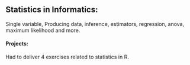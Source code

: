 ## Statistics in Informatics:
Single variable, Producing data, inference, estimators, regression, anova, maximum likelihood and more. 
#### Projects: 
Had to deliver 4 exercises related to statistics in R.

